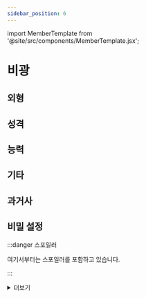 ```yaml
---
sidebar_position: 6
---
```


import MemberTemplate from '@site/src/components/MemberTemplate.jsx';

# 비광

<MemberTemplate
  title="울프독"
  image="/img/w.png"
  codename=""
  gender=""
  age=""
  height="cm"
  affiliation=""
  ability="[S급] "
  bg="#3AB8DE"
  cr="#fff"
/>

## 외형

## 성격

## 능력

## 기타

## 과거사

## 비밀 설정

:::danger 스포일러

여기서부터는 스포일러를 포함하고 있습니다.

:::


<details>
  <summary>더보기</summary>

  테스트

</details>
